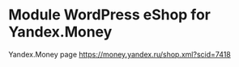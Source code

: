 Module WordPress eShop for Yandex.Money
====================

Yandex.Money page https://money.yandex.ru/shop.xml?scid=7418
